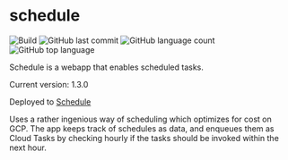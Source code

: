 # schedule 
![Build](https://github.com/trevorism/schedule/actions/workflows/deploy.yml/badge.svg)
![GitHub last commit](https://img.shields.io/github/last-commit/trevorism/schedule)
![GitHub language count](https://img.shields.io/github/languages/count/trevorism/schedule)
![GitHub top language](https://img.shields.io/github/languages/top/trevorism/schedule)

Schedule is a webapp that enables scheduled tasks.

Current version: 1.3.0

Deployed to [Schedule](https://schedule.action.trevorism.com/)

Uses a rather ingenious way of scheduling which optimizes for cost on GCP. 
The app keeps track of schedules as data, and enqueues them as Cloud Tasks by checking hourly if the tasks should be invoked within the next hour.

